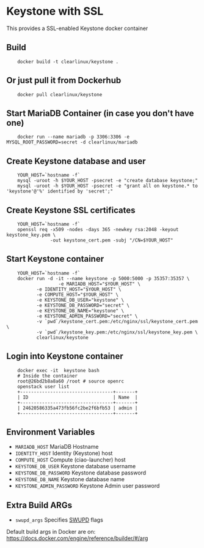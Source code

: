 Keystone with SSL
=================
This provides a SSL-enabled Keystone docker container

Build
-----
```
    docker build -t clearlinux/keystone .
```

Or just pull it from Dockerhub
---------------------------
```
    docker pull clearlinux/keystone
```

Start MariaDB Container (in case you don't have one)
----------------------------------------------------
```
    docker run --name mariadb -p 3306:3306 -e MYSQL_ROOT_PASSWORD=secret -d clearlinux/mariadb
```

Create Keystone database and user
---------------------------------
```
    YOUR_HOST=`hostname -f`
    mysql -uroot -h $YOUR_HOST -psecret -e "create database keystone;"
    mysql -uroot -h $YOUR_HOST -psecret -e "grant all on keystone.* to 'keystone'@'%' identified by 'secret';"
```

Create Keystone SSL certificates
--------------------------------
```
    YOUR_HOST=`hostname -f`
    openssl req -x509 -nodes -days 365 -newkey rsa:2048 -keyout keystone_key.pem \
                -out keystone_cert.pem -subj "/CN=$YOUR_HOST"
```

Start Keystone container
------------------------
```
    YOUR_HOST=`hostname -f`
    docker run -d -it --name keystone -p 5000:5000 -p 35357:35357 \
                   -e MARIADB_HOST="$YOUR_HOST" \
		   -e IDENTITY_HOST="$YOUR_HOST" \
		   -e COMPUTE_HOST="$YOUR_HOST" \
		   -e KEYSTONE_DB_USER="keystone" \
		   -e KEYSTONE_DB_PASSWORD="secret" \
		   -e KEYSTONE_DB_NAME="keystone" \
		   -e KEYSTONE_ADMIN_PASSWORD="secret" \
		   -v `pwd`/keystone_cert.pem:/etc/nginx/ssl/keystone_cert.pem \
		   -v `pwd`/keystone_key.pem:/etc/nginx/ssl/keystone_key.pem \
		   clearlinux/keystone
```

Login into Keystone container
------------------------------
```
    docker exec -it  keystone bash
    # Inside the container
    root@26bd2b8a8a60 /root # source openrc
    openstack user list
    +----------------------------------+-------+
    | ID                               | Name  |
    +----------------------------------+-------+
    | 24620586335a473fb56fc2be2f6bfb53 | admin |
    +----------------------------------+-------+
```

Environment Variables
---------------------
- ``MARIADB_HOST``
  MariaDB Hostname
- ``IDENTITY_HOST``
  Identity (Keystone) host
- ``COMPUTE_HOST``
  Compute (ciao-launcher) host
- ``KEYSTONE_DB_USER``
  Keystone database username
- ``KEYSTONE_DB_PASSWORD``
  Keystone database password
- ``KEYSTONE_DB_NAME``
  Keystone database name
- ``KEYSTONE_ADMIN_PASSWORD``
  Keystone Admin user password

Extra Build ARGs
----------------
- ``swupd_args`` Specifies [SWUPD](https://clearlinux.org/documentation/swupdate_how_to_run_the_updater.html) flags

Default build args in Docker are on: https://docs.docker.com/engine/reference/builder/#/arg